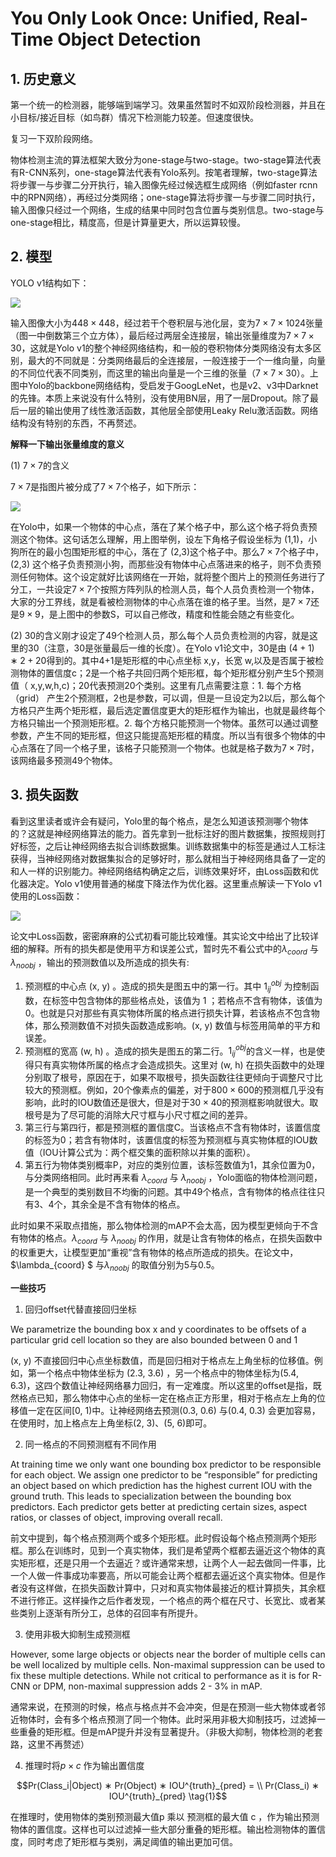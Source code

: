 # You Only Look Once: Unified, Real-Time Object Detection

## 1. 历史意义

第一个统一的检测器，能够端到端学习。效果虽然暂时不如双阶段检测器，并且在小目标/接近目标（如鸟群）情况下检测能力较差。但速度很快。

复习一下双阶段网络。

物体检测主流的算法框架大致分为one-stage与two-stage。two-stage算法代表有R-CNN系列，one-stage算法代表有Yolo系列。按笔者理解，two-stage算法将步骤一与步骤二分开执行，输入图像先经过候选框生成网络（例如faster rcnn中的RPN网络），再经过分类网络；one-stage算法将步骤一与步骤二同时执行，输入图像只经过一个网络，生成的结果中同时包含位置与类别信息。two-stage与one-stage相比，精度高，但是计算量更大，所以运算较慢。

## 2. 模型

YOLO v1结构如下：

![](file/YOLOv1.png)

输入图像大小为$448\times448$，经过若干个卷积层与池化层，变为$7\times7\times1024$张量（图一中倒数第三个立方体），最后经过两层全连接层，输出张量维度为$7\times7\times30$，这就是Yolo v1的整个神经网络结构，和一般的卷积物体分类网络没有太多区别，最大的不同就是：分类网络最后的全连接层，一般连接于一个一维向量，向量的不同位代表不同类别，而这里的输出向量是一个三维的张量$（7\times7\times30）$。上图中Yolo的backbone网络结构，受启发于GoogLeNet，也是v2、v3中Darknet的先锋。本质上来说没有什么特别，没有使用BN层，用了一层Dropout。除了最后一层的输出使用了线性激活函数，其他层全部使用Leaky Relu激活函数。网络结构没有特别的东西，不再赘述。

**解释一下输出张量维度的意义**

(1) $7\times7$的含义

$7\times7$是指图片被分成了$7\times7$个格子，如下所示：

![](file/YOLOv1_7times7.png)

在Yolo中，如果一个物体的中心点，落在了某个格子中，那么这个格子将负责预测这个物体。这句话怎么理解，用上图举例，设左下角格子假设坐标为 (1,1)，小狗所在的最小包围矩形框的中心，落在了 (2,3)这个格子中。那么$7\times7$个格子中，(2,3) 这个格子负责预测小狗，而那些没有物体中心点落进来的格子，则不负责预测任何物体。这个设定就好比该网络在一开始，就将整个图片上的预测任务进行了分工，一共设定$7\times7$个按照方阵列队的检测人员，每个人员负责检测一个物体，大家的分工界线，就是看被检测物体的中心点落在谁的格子里。当然，是$7\times7$还是$9\times9$，是上图中的参数S，可以自己修改，精度和性能会随之有些变化。

(2) 30的含义刚才设定了49个检测人员，那么每个人员负责检测的内容，就是这里的30（注意，30是张量最后一维的长度）。在Yolo v1论文中，30是由 $(4+1)∗2+20$得到的。其中4+1是矩形框的中心点坐标 x,y，长宽 w,以及是否属于被检测物体的置信度c；2是一个格子共回归两个矩形框，每个矩形框分别产生5个预测值（ x,y,w,h,c)；20代表预测20个类别。这里有几点需要注意：1. 每个方格（grid） 产生2个预测框，2也是参数，可以调，但是一旦设定为2以后，那么每个方格只产生两个矩形框，最后选定置信度更大的矩形框作为输出，也就是最终每个方格只输出一个预测矩形框。2. 每个方格只能预测一个物体。虽然可以通过调整参数，产生不同的矩形框，但这只能提高矩形框的精度。所以当有很多个物体的中心点落在了同一个格子里，该格子只能预测一个物体。也就是格子数为$7\times7$时，该网络最多预测49个物体。

## 3. 损失函数

看到这里读者或许会有疑问，Yolo里的每个格点，是怎么知道该预测哪个物体的？这就是神经网络算法的能力。首先拿到一批标注好的图片数据集，按照规则打好标签，之后让神经网络去拟合训练数据集。训练数据集中的标签是通过人工标注获得，当神经网络对数据集拟合的足够好时，那么就相当于神经网络具备了一定的和人一样的识别能力。神经网络结构确定之后，训练效果好坏，由Loss函数和优化器决定。Yolo v1使用普通的梯度下降法作为优化器。这里重点解读一下Yolo v1使用的Loss函数：

![](file/YOLOv1_loss.png)


论文中Loss函数，密密麻麻的公式初看可能比较难懂。其实论文中给出了比较详细的解释。所有的损失都是使用平方和误差公式，暂时先不看公式中的$\lambda_{coord}$  与 $\lambda_{noobj}$  ，输出的预测数值以及所造成的损失有:

1. 预测框的中心点 (x, y) 。造成的损失是图五中的第一行。其中 $1^{obj}_{ij}$ 为控制函数，在标签中包含物体的那些格点处，该值为 1 ；若格点不含有物体，该值为 0。也就是只对那些有真实物体所属的格点进行损失计算，若该格点不包含物体，那么预测数值不对损失函数造成影响。(x, y) 数值与标签用简单的平方和误差。
2. 预测框的宽高 (w, h) 。造成的损失是图五的第二行。$1^{obj}_{ij}$的含义一样，也是使得只有真实物体所属的格点才会造成损失。这里对 (w, h) 在损失函数中的处理分别取了根号，原因在于，如果不取根号，损失函数往往更倾向于调整尺寸比较大的预测框。例如，20个像素点的偏差，对于$800\times600$的预测框几乎没有影响，此时的IOU数值还是很大，但是对于$30\times40$的预测框影响就很大。取根号是为了尽可能的消除大尺寸框与小尺寸框之间的差异。
3. 第三行与第四行，都是预测框的置信度C。当该格点不含有物体时，该置信度的标签为0；若含有物体时，该置信度的标签为预测框与真实物体框的IOU数值（IOU计算公式为：两个框交集的面积除以并集的面积）。
4. 第五行为物体类别概率P，对应的类别位置，该标签数值为1，其余位置为0，与分类网络相同。此时再来看 $\lambda_{coord}$  与 $\lambda_{noobj}$  ，Yolo面临的物体检测问题，是一个典型的类别数目不均衡的问题。其中49个格点，含有物体的格点往往只有3、4个，其余全是不含有物体的格点。

此时如果不采取点措施，那么物体检测的mAP不会太高，因为模型更倾向于不含有物体的格点。$\lambda_{coord}$  与 $\lambda_{noobj}$ 的作用，就是让含有物体的格点，在损失函数中的权重更大，让模型更加“重视”含有物体的格点所造成的损失。在论文中，$\lambda_{coord} $ 与$\lambda_{noobj}$  的取值分别为5与0.5。

**一些技巧**

1. 回归offset代替直接回归坐标

We parametrize the bounding box x and y coordinates to be offsets of a particular grid cell location so they are also bounded between 0 and 1 

(x, y) 不直接回归中心点坐标数值，而是回归相对于格点左上角坐标的位移值。例如，第一个格点中物体坐标为 (2.3, 3.6) ，另一个格点中的物体坐标为(5.4, 6.3)，这四个数值让神经网络暴力回归，有一定难度。所以这里的offset是指，既然格点已知，那么物体中心点的坐标一定在格点正方形里，相对于格点左上角的位移值一定在区间[0, 1)中。让神经网络去预测(0.3, 0.6) 与(0.4, 0.3) 会更加容易，在使用时，加上格点左上角坐标(2, 3)、(5, 6)即可。

2. 同一格点的不同预测框有不同作用

At training time we only want one bounding box predictor to be responsible for each object. We assign one predictor to be “responsible” for predicting an object based on which prediction has the highest current IOU with the ground truth. This leads to specialization between the bounding box predictors. Each predictor gets better at predicting certain sizes, aspect ratios, or classes of object, improving overall recall. 

前文中提到，每个格点预测两个或多个矩形框。此时假设每个格点预测两个矩形框。那么在训练时，见到一个真实物体，我们是希望两个框都去逼近这个物体的真实矩形框，还是只用一个去逼近？或许通常来想，让两个人一起去做同一件事，比一个人做一件事成功率要高，所以可能会让两个框都去逼近这个真实物体。但是作者没有这样做，在损失函数计算中，只对和真实物体最接近的框计算损失，其余框不进行修正。这样操作之后作者发现，一个格点的两个框在尺寸、长宽比、或者某些类别上逐渐有所分工，总体的召回率有所提升。

3. 使用非极大抑制生成预测框

However, some large objects or objects near the border of multiple cells can be well localized by multiple cells. Non-maximal suppression can be used to fix these multiple detections. While not critical to performance as it is for R-CNN or DPM, non-maximal suppression adds 2 - 3% in mAP. 

通常来说，在预测的时候，格点与格点并不会冲突，但是在预测一些大物体或者邻近物体时，会有多个格点预测了同一个物体。此时采用非极大抑制技巧，过滤掉一些重叠的矩形框。但是mAP提升并没有显著提升。（非极大抑制，物体检测的老套路，这里不再赘述）

4. 推理时将$p\times c$ 作为输出置信度
 
$$Pr(Class_i|Object) ∗ Pr(Object) ∗ IOU^{truth}_{pred} = \\ Pr(Class_i) ∗ IOU^{truth}_{pred} \tag{1}$$
 
在推理时，使用物体的类别预测最大值p 乘以 预测框的最大值 c ，作为输出预测物体的置信度。这样也可以过滤掉一些大部分重叠的矩形框。输出检测物体的置信度，同时考虑了矩形框与类别，满足阈值的输出更加可信。

